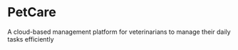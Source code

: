 # PetCare
A cloud-based management platform for veterinarians to manage their daily tasks efficiently
